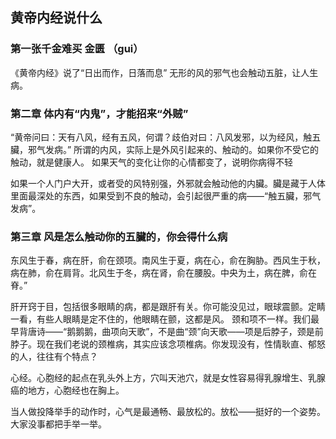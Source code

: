 <!--
 * @Author: zhangyu
 * @Email: zhangdulin@outlook.com
 * @Date: 2021-07-02 15:56:46
 * @LastEditors: zhangyu
 * @LastEditTime: 2022-08-16 13:16:48
 * @Description:
-->

## 黄帝内经说什么

### 第一张千金难买 金匮 （gui）
《黄帝内经》说了“日出而作，日落而息”
无形的风的邪气也会触动五脏，让人生病。

### 第二章 体内有“内鬼”，才能招来“外贼”
“黄帝问曰：天有八风，经有五风，何谓？歧伯对曰：八风发邪，以为经风，触五臟，邪气发病。”
所谓的内风，实际上是外风引起来的、触动的。如果你不受它的触动，就是健康人。
如果天气的变化让你的心情都变了，说明你病得不轻

如果一个人门户大开，或者受的风特别强，外邪就会触动他的内臟。臟是藏于人体里面最深处的东西，如果受到不良的触动，会引起很严重的病——“触五臟，邪气发病”。

### 第三章 风是怎么触动你的五臟的，你会得什么病
东风生于春，病在肝，俞在颈项。南风生于夏，病在心，俞在胸胁。西风生于秋，病在肺，俞在肩背。北风生于冬，病在肾，俞在腰股。中央为土，病在脾，俞在脊。”

肝开窍于目，包括很多眼睛的病，都是跟肝有关。你可能没见过，眼球震颤。定睛一看，有些人眼睛是定不住的，他眼睛在颤，这都是风。
颈和项不一样。我们最早背唐诗——“鹅鹅鹅，曲项向天歌”，不是曲“颈”向天歌——项是后脖子，颈是前脖子。现在我们老说的颈椎病，其实应该念项椎病。你发现没有，性情耿直、郁怒的人，往往有个特点？

心经。心胞经的起点在乳头外上方，穴叫天池穴，就是女性容易得乳腺增生、乳腺癌的地方，心胞经也在胸上。

当人做投降举手的动作时，心气是最通畅、最放松的。放松——挺好的一个姿势。大家没事都把手举一举。
<Gitalk />
